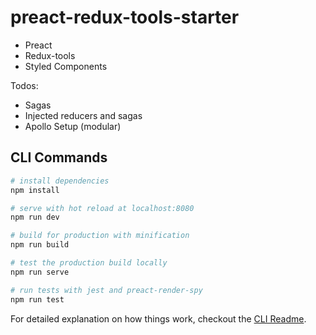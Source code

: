 # preact-redux-tools-starter

- Preact
- Redux-tools
- Styled Components

Todos:
- Sagas
- Injected reducers and sagas
- Apollo Setup (modular)

## CLI Commands

``` bash
# install dependencies
npm install

# serve with hot reload at localhost:8080
npm run dev

# build for production with minification
npm run build

# test the production build locally
npm run serve

# run tests with jest and preact-render-spy 
npm run test
```

For detailed explanation on how things work, checkout the [CLI Readme](https://github.com/developit/preact-cli/blob/master/README.md).
